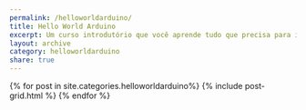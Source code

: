 ```yaml
---
permalink: /helloworldarduino/
title: Hello World Arduino
excerpt: Um curso introdutório que você aprende tudo que precisa para inciar seus projetos com o Arduino
layout: archive
category: helloworldarduino
share: true 
---
```

<div class="tiles">
{% for post in site.categories.helloworldarduino%}
   {% include post-grid.html %}
{% endfor %}
</div><!-- /.tiles -->


